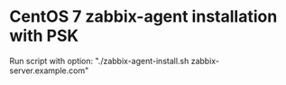 # CentOS 7 zabbix-agent installation with PSK
Run script with option: "./zabbix-agent-install.sh zabbix-server.example.com"
